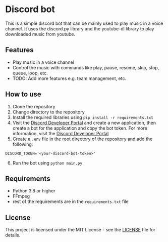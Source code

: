 # Discord bot

This is a simple discord bot that can be mainly used to play music in a voice channel. 
It uses the discord.py library and the youtube-dl library to play downloaded music from youtube.

## Features

- Play music in a voice channel
- Control the music with commands like play, pause, resume, skip, stop, queue, loop, etc.
- TODO: Add more features e.g. team management, etc.

## How to use

1. Clone the repository
2. Change directory to the repository
3. Install the required libraries using `pip install -r requirements.txt`
4. Visit the [Discord Developer Portal](https://discord.com/developers/applications) and create a new application,
    then create a bot for the application and copy the bot token. For more information, visit the [Discord Developer Portal](https://discord.com/developers/docs/intro)
5. Create a `.env` file in the root directory of the repository and add the following:
```
DISCORD_TOKEN='<your-discord-bot-token>'
```
6. Run the bot using `python main.py`

## Requirements

- Python 3.8 or higher
- FFmpeg
- rest of the requirements are in the `requirements.txt` file

## License

This project is licensed under the MIT License - see the [LICENSE](LICENSE) file for details.

